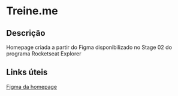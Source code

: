 # Treine.me

## Descrição
Homepage criada a partir do Figma disponibilizado no Stage 02 do programa Rocketseat Explorer

## Links úteis
[Figma da homepage](https://www.figma.com/file/nY7fL0bp1riKTQalMA4niG/Explorer-(Copy)?node-id=0%3A1)
